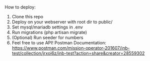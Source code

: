 How to deploy:
1. Clone this repo
2. Deploy on your webserver with root dir to public/
3. Set mysql/mariadb settings in .env
4. Run migrations (php artisan migrate)
5. (Optional) Run seeder for numbers
6. Feel free to use API! Postman Documentation: https://www.postman.com/mission-operator-201607/inb-test/collection/jrxoi6z/inb-test?action=share&creator=28559302
